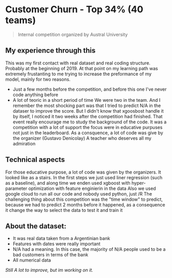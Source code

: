 # Customer Churn - Top 34% (40 teams)
> Internal competition organized by Austral University

## My experience through this
This was my first contact with real dataset and real coding structure. Probably at the beginning of 2019. At that point on my learning path was extremely frustanting
to me trying to increase the preformance of my model, mainly for two reasons.
- Just a few months before the competition, and before this one I've never code anything before
- A lot of teoric in a short period of time
We were two in the team. And I remember the most shocking part was that I tried to predict N/A in the dataser to improve the score. But I didn't know
that xgoosbost handle it by itself, I noticed it two weeks after the competition had finished. That event really encourage me to study the background of the code.
It was a competition with a lot of support the focus were in educative purpuses not just in the leaderboard. As a consquence, a lot of code was give by the organizer
(Gustavo Denicolay) A teacher who deserves all my admiration

## Technical aspects
For those educative purpose, a lot of code was given by the organizers. It looked like as a stairs. In the first steps we just used liner regression (such as a baseline), and along time we enden used xgboost with hyper-parameter optimization with feature enginierin in the data
Also we used google cloud to run all our code and nobody used python, just /R
The challenging thing about this competition was the "time window" to predict, because we had to predict 2 months before it happened, as a consequence it change the
way to select the data to test it and train it

## About the dataset:
- It was real data taken from a Argentinian bank
- Features with dates were really important
- N/A had a meaning. In this case, the majority of N/A people used to be a bad customers in terms of the bank
- All numerical data


*Still A lot to improve, but im working on it.*

